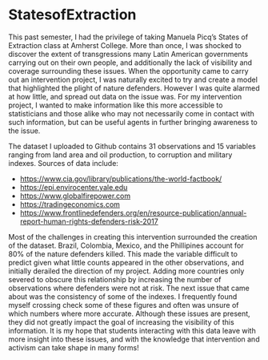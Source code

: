 # StatesofExtraction


This past semester, I had the privilege of taking Manuela Picq’s States of Extraction class at Amherst College. More than once, I was shocked to discover the extent of transgressions many Latin American governments carrying out on their own people, and additionally the lack of visibility and coverage surrounding these issues. When the opportunity came to carry out an intervention project, I was naturally excited to try and create a model that highlighted the plight of nature defenders. However I was quite alarmed at how little, and spread out data on the issue was. For my intervention project, I wanted to make information like this more accessible to statisticians and those alike who may not necessarily come in contact with such information, but can be useful agents in further bringing awareness to the issue.

The dataset I uploaded to Github contains 31 observations and 15 variables ranging from land area and oil production, to corruption and military indexes. 
Sources of data include:


* https://www.cia.gov/library/publications/the-world-factbook/
* https://epi.envirocenter.yale.edu
* https://www.globalfirepower.com
* https://tradingeconomics.com
* https://www.frontlinedefenders.org/en/resource-publication/annual-report-human-rights-defenders-risk-2017


Most of the challenges in creating this intervention surrounded the creation of the dataset. Brazil, Colombia, Mexico, and the Phillipines account for 80% of the nature defenders killed. This made the variable difficult to predict given what little counts appeared in the other observations, and initially derailed the direction of my project. Adding more countries only severed to obscure this relationship by increasing the number of observations where defenders were not at risk. The next issue that came about was the consistency of some of the indexes. I frequently found myself crossing check some of these figures and often was unsure of which numbers where more accurate. Although these issues are present, they did not greatly impact the goal of increasing the visibility of this information. It is my hope that students interacting with this data leave with more insight into these issues, and with the knowledge that intervention and activism can take shape in many forms!